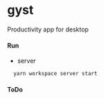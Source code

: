 # gyst

Productivity app for desktop


#### Run 
  - server
  ```js
    yarn workspace server start
  ```
  
#### ToDo
